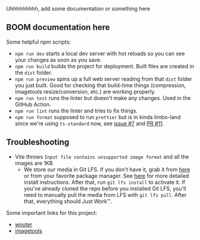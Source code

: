 Uhhhhhhhhh, add some documentation or something here
## BOOM documentation here
Some helpful npm scripts:
- `npm run dev` starts a local dev server with hot reloads so you can see your changes as soon as you save.
- `npm run build` builds the project for deployment. Built files are created in the `dist` folder.
- `npm run preview` spins up a full web server reading from that `dist` folder you just built. Good for checking that build-time things (compression, imagetools resize/conversion, etc.) are working properly.
- `npm run test` runs the linter but doesn't make any changes. Used in the GitHub Action.
- `npm run lint` runs the linter and tries to fix things.
- `npm run format` supposed to run `prettier` but is in kinda limbo-land since we're using `ts-standard` now, see [issue #7](https://github.com/ABuffSeagull/lazulight-one-year-website/issues/7) and [PR #11](https://github.com/ABuffSeagull/lazulight-one-year-website/pull/11).

## Troubleshooting
- Vite throws `Input file contains unsupported image format` and all the images are 1KB
  - We store our media in Git LFS. If you don't have it, grab it from [here](https://git-lfs.github.com/) or from your favorite package manager. See [here](https://github.com/git-lfs/git-lfs/wiki/Installation) for more detailed install instructions. After that, run `git lfs install` to activate it. If you've already cloned the repo before you installed Git LFS, you'll need to manually pull the media from LFS with `git lfs pull`. After that, everything should Just Work&#x2122;.

Some important links for this project:

- [wouter](https://www.npmjs.com/package/wouter)
- [imagetools](https://github.com/JonasKruckenberg/imagetools/blob/main/docs/guide/getting-started.md)
